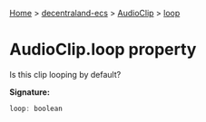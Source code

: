 [Home](./index) &gt; [decentraland-ecs](./decentraland-ecs.md) &gt; [AudioClip](./decentraland-ecs.audioclip.md) &gt; [loop](./decentraland-ecs.audioclip.loop.md)

# AudioClip.loop property

Is this clip looping by default?

**Signature:**
```javascript
loop: boolean
```
